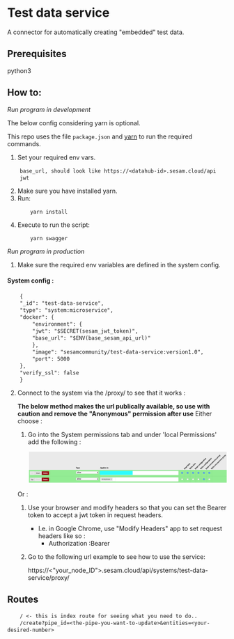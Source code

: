 # Test data service 
A connector for automatically creating "embedded" test data.

## Prerequisites
python3

## How to:

*Run program in development*

The below config considering yarn is optional.

This repo uses the file ```package.json``` and [yarn](https://yarnpkg.com/lang/en/) to run the required commands.

1. Set your required env vars.
```
    base_url, should look like https://<datahub-id>.sesam.cloud/api
    jwt
```
2. Make sure you have installed yarn.
3. Run:
    ```
        yarn install
    ```
4. Execute to run the script:
    ```
        yarn swagger
    ```

*Run program in production*

1. Make sure the required env variables are defined in the system config.

#### System config :

```
    {
    "_id": "test-data-service",
    "type": "system:microservice",
    "docker": {
        "environment": {
        "jwt": "$SECRET(sesam_jwt_token)",
        "base_url": "$ENV(base_sesam_api_url)"
        },
        "image": "sesamcommunity/test-data-service:version1.0",
        "port": 5000
    },
    "verify_ssl": false
    }
```

2. Connect to the system via the /proxy/ to see that it works :

    **The below method makes the url publically available, so use with caution and remove the "Anonymous" permission after use**
    Either choose :
    1. Go into the System permissions tab and under 'local Permissions' add the following :

        ![Permissions](Permissions.png)

    Or :
    1. Use your browser and modify headers so that you can set the Bearer token to accept a jwt token in request headers.
        - I.e. in Google Chrome, use "Modify Headers" app to set request headers like so :
            -   Authorization :Bearer <Your bearer token>  

    2. Go to the following url example to see how to use the service:

        https://<"your_node_ID">.sesam.cloud/api/systems/test-data-service/proxy/

## Routes

```
    / <- this is index route for seeing what you need to do..
    /create?pipe_id=<the-pipe-you-want-to-update>&entities=<your-desired-number>
```
